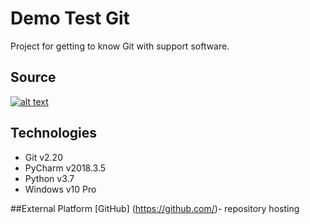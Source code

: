 # Demo Test Git
Project for getting to know Git with support software.

## Source
[![alt text](https://con.jaktestowac.pl/wp-content/uploads/brand/jaktestowac_small.png)](https://jaktestowac/git-dla-testerow)

## Technologies
- Git v2.20
- PyCharm v2018.3.5
- Python v3.7
- Windows v10 Pro

##External Platform
[GitHub] (https://github.com/)- repository hosting